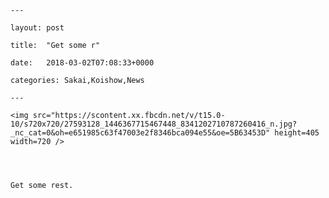 
    --- 

    layout: post 

    title:  "Get some r" 

    date:   2018-03-02T07:08:33+0000 

    categories: Sakai,Koishow,News 

    --- 

    <img src="https://scontent.xx.fbcdn.net/v/t15.0-10/s720x720/27593128_1446367715467448_8341202710787260416_n.jpg?_nc_cat=0&oh=e651985c63f47003e2f8346bca094e55&oe=5B63453D" height=405 width=720 /> 
 

    

    Get some rest.
    

    